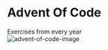# Advent Of Code 
Exercises from every year</br>
![advent-of-code-image](https://blogs.sap.com/wp-content/uploads/2020/11/EkaoQQTXEAMA4BN.jpg)